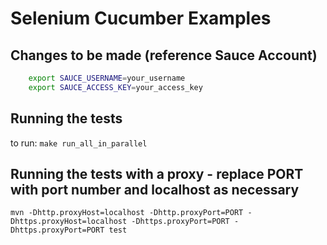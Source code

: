 # Selenium Cucumber Examples

## Changes to be made (reference Sauce Account)

```bash
	export SAUCE_USERNAME=your_username
	export SAUCE_ACCESS_KEY=your_access_key
```

## Running the tests
to run: `make run_all_in_parallel`

## Running the tests with a proxy - replace PORT with port number and localhost as necessary
```
mvn -Dhttp.proxyHost=localhost -Dhttp.proxyPort=PORT -Dhttps.proxyHost=localhost -Dhttps.proxyPort=PORT -Dhttps.proxyPort=PORT test
```

